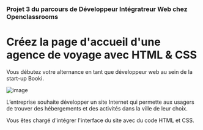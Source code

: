 ### Projet 3 du parcours  de  Développeur Intégratreur Web  chez Openclassrooms



# Créez la page d'accueil d'une agence de voyage avec HTML & CSS


Vous débutez votre alternance en tant que développeur web au sein de la start-up Booki. 


![image](https://github.com/sdav1208/Developpeur-Web-P3/assets/124454571/6da18f33-23fb-428b-b778-373c360b0f2d)

 

L’entreprise souhaite développer un site Internet qui permette aux usagers de trouver des hébergements et des activités dans la ville de leur choix.

Vous êtes chargé d'intégrer l'interface du site avec du code HTML et CSS.

